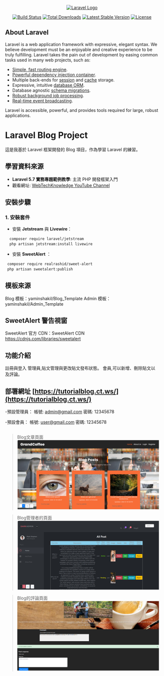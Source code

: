 
<p align="center"><a href="https://laravel.com" target="_blank"><img src="https://raw.githubusercontent.com/laravel/art/master/logo-lockup/5%20SVG/2%20CMYK/1%20Full%20Color/laravel-logolockup-cmyk-red.svg" width="400" alt="Laravel Logo"></a></p>

<p align="center">
<a href="https://github.com/laravel/framework/actions"><img src="https://github.com/laravel/framework/workflows/tests/badge.svg" alt="Build Status"></a>
<a href="https://packagist.org/packages/laravel/framework"><img src="https://img.shields.io/packagist/dt/laravel/framework" alt="Total Downloads"></a>
<a href="https://packagist.org/packages/laravel/framework"><img src="https://img.shields.io/packagist/v/laravel/framework" alt="Latest Stable Version"></a>
<a href="https://packagist.org/packages/laravel/framework"><img src="https://img.shields.io/packagist/l/laravel/framework" alt="License"></a>
</p>

## About Laravel

Laravel is a web application framework with expressive, elegant syntax. We believe development must be an enjoyable and creative experience to be truly fulfilling. Laravel takes the pain out of development by easing common tasks used in many web projects, such as:

- [Simple, fast routing engine](https://laravel.com/docs/routing).
- [Powerful dependency injection container](https://laravel.com/docs/container).
- Multiple back-ends for [session](https://laravel.com/docs/session) and [cache](https://laravel.com/docs/cache) storage.
- Expressive, intuitive [database ORM](https://laravel.com/docs/eloquent).
- Database agnostic [schema migrations](https://laravel.com/docs/migrations).
- [Robust background job processing](https://laravel.com/docs/queues).
- [Real-time event broadcasting](https://laravel.com/docs/broadcasting).

Laravel is accessible, powerful, and provides tools required for large, robust applications.





# Laravel Blog Project

這是我基於 Laravel 框架開發的 Blog 項目，作為學習 Laravel 的練習。

## 學習資料來源

- **Laravel 5.7 實務專題範例教學**: 主流 PHP 開發框架入門  
- 觀看網址: [WebTechKnowledge YouTube Channel](https://www.youtube.com/@WebTechKnowledge)

## 安裝步驟

### 1. 安裝套件

- 安裝 **Jetstream** 與 **Livewire**：
```bash
  composer require laravel/jetstream
  php artisan jetstream:install livewire 
```  
- 安裝 **SweetAlert** ：
```bash
 composer require realrashid/sweet-alert
 php artisan sweetalert:publish
```
   
## 模板來源
Blog 模板：yaminshakil/Blog_Template
Admin 模板：yaminshakil/Admin_Template

## SweetAlert 警告視窗
SweetAlert 官方 CDN：SweetAlert CDN
https://cdnjs.com/libraries/sweetalert

## 功能介紹
註冊與登入
管理員,貼文管理與更改貼文發布狀態。
會員,可以新增、刪除貼文以及評論。

## 部署網址 [https://tutorialblog.ct.ws/](https://tutorialblog.ct.ws/)
-預設管理員：
帳號: admin@gmail.com
密碼: 12345678

-預設會員：
帳號: user@gmail.com
密碼: 12345678

## 

> Blog文章頁面
![Image text](https://github.com/PrimiSenca/HelloBlog/blob/master/public/postimage/blog1.png)

> Blog管理者的頁面
![Image text](https://github.com/PrimiSenca/HelloBlog/blob/master/public/postimage/blog2.png)

> Blog的評論頁面
![Image text](https://github.com/PrimiSenca/HelloBlog/blob/master/public/postimage/blog3.png)
